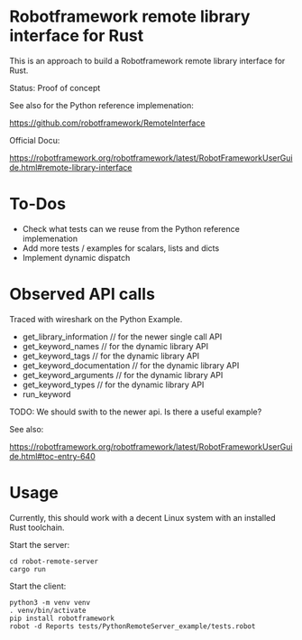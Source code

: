 
Robotframework remote library interface for Rust
================================================

This is an approach to build a Robotframework remote library interface for Rust.

Status: Proof of concept

See also for the Python reference implemenation:

https://github.com/robotframework/RemoteInterface

Official Docu:

https://robotframework.org/robotframework/latest/RobotFrameworkUserGuide.html#remote-library-interface

To-Dos
======

- Check what tests can we reuse from the Python reference implemenation
- Add more tests / examples for scalars, lists and dicts
- Implement dynamic dispatch

Observed API calls
==================

Traced with wireshark on the Python Example.

- get_library_information // for the newer single call API
- get_keyword_names // for the dynamic library API
- get_keyword_tags // for the dynamic library API
- get_keyword_documentation // for the dynamic library API
- get_keyword_arguments  // for the dynamic library API
- get_keyword_types // for the dynamic library API
- run_keyword

TODO: We should swith to the newer api. Is there a useful example?

See also:

https://robotframework.org/robotframework/latest/RobotFrameworkUserGuide.html#toc-entry-640


Usage
=====

Currently, this should work with a decent Linux system with an installed
Rust toolchain.

Start the server:

    cd robot-remote-server
    cargo run

Start the client:

    python3 -m venv venv
    . venv/bin/activate
    pip install robotframework
    robot -d Reports tests/PythonRemoteServer_example/tests.robot



